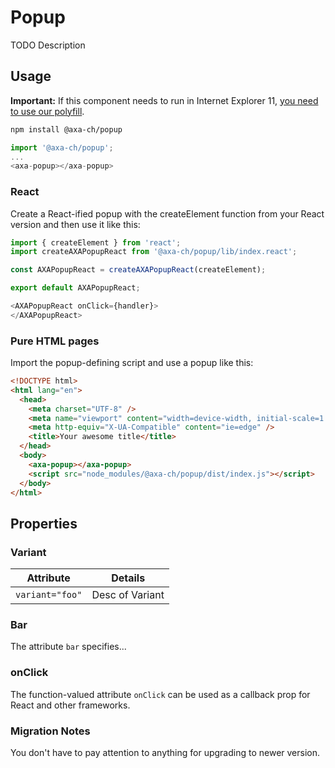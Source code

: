# Popup

TODO Description

## Usage

**Important:** If this component needs to run in Internet Explorer 11, [you need to use our polyfill](https://github.com/axa-ch/patterns-library/tree/develop/src/components/05-utils/polyfill).

```bash
npm install @axa-ch/popup
```

```js
import '@axa-ch/popup';
...
<axa-popup></axa-popup>
```

### React

Create a React-ified popup with the createElement function from your React version and then use it like this:

```js
import { createElement } from 'react';
import createAXAPopupReact from '@axa-ch/popup/lib/index.react';

const AXAPopupReact = createAXAPopupReact(createElement);

export default AXAPopupReact;
```

```js
<AXAPopupReact onClick={handler}>
</AXAPopupReact>
```

### Pure HTML pages

Import the popup-defining script and use a popup like this:

```html
<!DOCTYPE html>
<html lang="en">
  <head>
    <meta charset="UTF-8" />
    <meta name="viewport" content="width=device-width, initial-scale=1.0" />
    <meta http-equiv="X-UA-Compatible" content="ie=edge" />
    <title>Your awesome title</title>
  </head>
  <body>
    <axa-popup></axa-popup>
    <script src="node_modules/@axa-ch/popup/dist/index.js"></script>
  </body>
</html>
```

## Properties

### Variant

| Attribute             | Details                 |
| --------------------- | ----------------------- |
| `variant="foo"`       | Desc of Variant         |

### Bar

The attribute `bar` specifies...

### onClick

The function-valued attribute `onClick` can be used as a callback prop for React and other frameworks.

### Migration Notes

You don't have to pay attention to anything for upgrading to newer version.
